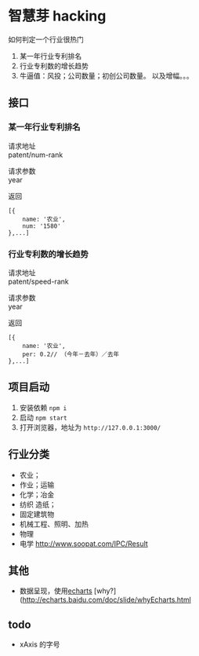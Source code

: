 # 智慧芽 hacking
如何判定一个行业很热门
1. 某一年行业专利排名
1. 行业专利数的增长趋势
1. 牛逼值：风投；公司数量；初创公司数量。 以及增幅。。。

## 接口
### 某一年行业专利排名
请求地址    
patent/num-rank    

请求参数    
year    

返回
```
[{
    name: '农业',
    num: '1580'
},...]
```

### 行业专利数的增长趋势
请求地址    
patent/speed-rank    

请求参数    
year    

返回
```
[{
    name: '农业',
    per: 0.2// （今年－去年）／去年
},...]
```


## 项目启动
1. 安装依赖 `npm i`
1. 启动 `npm start`
1. 打开浏览器，地址为 `http://127.0.0.1:3000/`


## 行业分类
* 农业；
* 作业；运输
* 化学；冶金
* 纺织 造纸；
* 固定建筑物
* 机械工程、照明、加热
* 物理
* 电学
http://www.soopat.com/IPC/Result

## 其他
* 数据呈现，使用[echarts](http://echarts.baidu.com/index.html) [why?](http://echarts.baidu.com/doc/slide/whyEcharts.html

## todo
* xAxis 的字号
